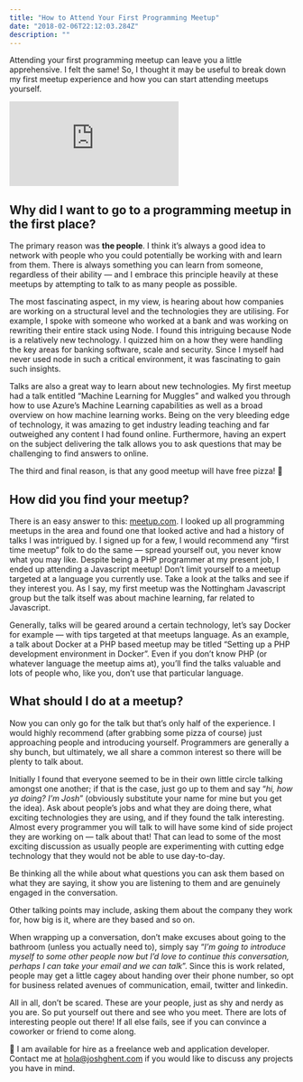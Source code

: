 ```yaml
---
title: "How to Attend Your First Programming Meetup"
date: "2018-02-06T22:12:03.284Z"
description: ""
---
```


Attending your first programming meetup can leave you a little apprehensive. I felt the same! So, I thought it may be useful to break down my first meetup experience and how you can start attending meetups yourself.

<iframe src="https://medium.com/media/7d4e1279a2af51b0434f09c414ddc285" frameborder=0></iframe>

## Why did I want to go to a programming meetup in the first place?

The primary reason was **the people**. I think it’s always a good idea to network with people who you could potentially be working with and learn from them. There is always something you can learn from someone, regardless of their ability — and I embrace this principle heavily at these meetups by attempting to talk to as many people as possible.

The most fascinating aspect, in my view, is hearing about how companies are working on a structural level and the technologies they are utilising. For example, I spoke with someone who worked at a bank and was working on rewriting their entire stack using Node. I found this intriguing because Node is a relatively new technology. I quizzed him on a how they were handling the key areas for banking software, scale and security. Since I myself had never used node in such a critical environment, it was fascinating to gain such insights.

Talks are also a great way to learn about new technologies. My first meetup had a talk entitled “Machine Learning for Muggles” and walked you through how to use Azure’s Machine Learning capabilities as well as a broad overview on how machine learning works. Being on the very bleeding edge of technology, it was amazing to get industry leading teaching and far outweighed any content I had found online. Furthermore, having an expert on the subject delivering the talk allows you to ask questions that may be challenging to find answers to online.

The third and final reason, is that any good meetup will have free pizza! 🍕

## How did you find your meetup?

There is an easy answer to this: [meetup.com](https://www.meetup.com/). I looked up all programming meetups in the area and found one that looked active and had a history of talks I was intrigued by. I signed up for a few, I would recommend any “first time meetup” folk to do the same — spread yourself out, you never know what you may like. Despite being a PHP programmer at my present job, I ended up attending a Javascript meetup! Don’t limit yourself to a meetup targeted at a language you currently use. Take a look at the talks and see if they interest you. As I say, my first meetup was the Nottingham Javascript group but the talk itself was about machine learning, far related to Javascript.

Generally, talks will be geared around a certain technology, let’s say Docker for example — with tips targeted at that meetups language. As an example, a talk about Docker at a PHP based meetup may be titled “Setting up a PHP development environment in Docker”. Even if you don’t know PHP (or whatever language the meetup aims at), you’ll find the talks valuable and lots of people who, like you, don’t use that particular language.

## What should I do at a meetup?

Now you can only go for the talk but that’s only half of the experience. I would highly recommend (after grabbing some pizza of course) just approaching people and introducing yourself. Programmers are generally a shy bunch, but ultimately, we all share a common interest so there will be plenty to talk about.

Initially I found that everyone seemed to be in their own little circle talking amongst one another; if that is the case, just go up to them and say “*hi, how ya doing? I’m Josh*” (obviously substitute your name for mine but you get the idea). Ask about people’s jobs and what they are doing there, what exciting technologies they are using, and if they found the talk interesting. Almost every programmer you will talk to will have some kind of side project they are working on — talk about that! That can lead to some of the most exciting discussion as usually people are experimenting with cutting edge technology that they would not be able to use day-to-day.

Be thinking all the while about what questions you can ask them based on what they are saying, it show you are listening to them and are genuinely engaged in the conversation.

Other talking points may include, asking them about the company they work for, how big is it, where are they based and so on.

When wrapping up a conversation, don’t make excuses about going to the bathroom (unless you actually need to), simply say “*I’m going to introduce myself to some other people now but I’d love to continue this conversation, perhaps I can take your email and we can talk*”. Since this is work related, people may get a little cagey about handing over their phone number, so opt for business related avenues of communication, email, twitter and linkedin.

All in all, don’t be scared. These are your people, just as shy and nerdy as you are. So put yourself out there and see who you meet. There are lots of interesting people out there! If all else fails, see if you can convince a coworker or friend to come along.

👋 I am available for hire as a freelance web and application developer. Contact me at [hola@joshghent.com](mailto:hola@joshghent.com) if you would like to discuss any projects you have in mind.
